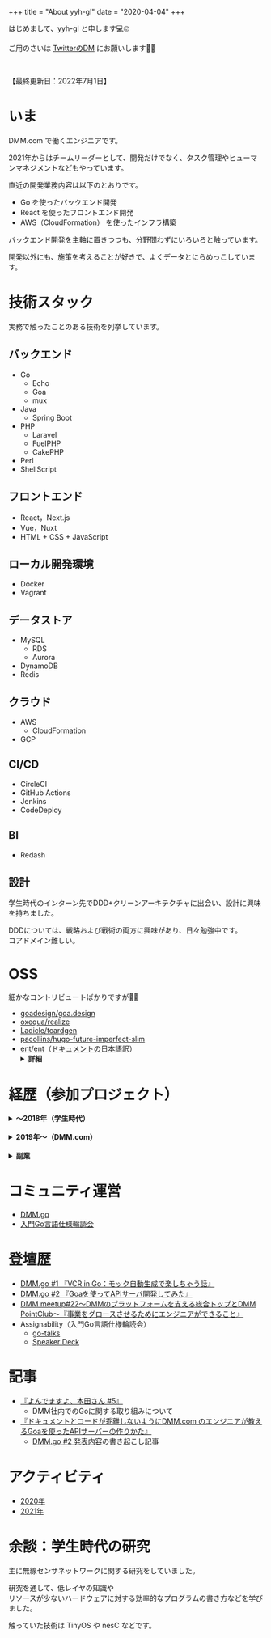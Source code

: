 +++
title = "About yyh-gl"
date = "2020-04-04"
+++

はじめまして、yyh-gl と申します💻🤓

ご用のさいは [TwitterのDM](https://twitter.com/yyh_gl) にお願いします🙇‍♂️

<br>

【最終更新日：2022年7月1日】


# いま

DMM.com で働くエンジニアです。

2021年からはチームリーダーとして、開発だけでなく、タスク管理やヒューマンマネジメントなどもやっています。

直近の開発業務内容は以下のとおりです。

- Go を使ったバックエンド開発
- React を使ったフロントエンド開発
- AWS（CloudFormation） を使ったインフラ構築

バックエンド開発を主軸に置きつつも、分野問わずにいろいろと触っています。

開発以外にも、施策を考えることが好きで、よくデータとにらめっこしています。


# 技術スタック

実務で触ったことのある技術を列挙しています。


## バックエンド

- Go
  - Echo
  - Goa
  - mux
- Java
  - Spring Boot
- PHP
  - Laravel
  - FuelPHP
  - CakePHP
- Perl
- ShellScript


## フロントエンド

- React，Next.js
- Vue，Nuxt
- HTML + CSS + JavaScript


## ローカル開発環境

- Docker
- Vagrant


## データストア

- MySQL
  - RDS
  - Aurora
- DynamoDB
- Redis


## クラウド

- AWS
  - CloudFormation
- GCP


## CI/CD

- CircleCI
- GitHub Actions
- Jenkins
- CodeDeploy

## BI

- Redash


## 設計

学生時代のインターン先でDDD+クリーンアーキテクチャに出会い、設計に興味を持ちました。

DDDについては、戦略および戦術の両方に興味があり、日々勉強中です。<br>
コアドメイン難しい。


# OSS

細かなコントリビュートばかりですが🙋‍♂️

- [goadesign/goa.design](https://github.com/goadesign/goa.design/graphs/contributors)
- [oxequa/realize](https://github.com/oxequa/realize/graphs/contributors)
- [Ladicle/tcardgen](https://github.com/Ladicle/tcardgen/graphs/contributors)
- [pacollins/hugo-future-imperfect-slim](https://github.com/pacollins/hugo-future-imperfect-slim/graphs/contributors)
- [ent/ent](https://github.com/ent/ent)（[ドキュメントの日本語訳](https://crowdin.com/project/ent/ja#)）
  <details><summary><b>詳細</b></summary><div>
    <blockquote class="twitter-tweet"><p lang="en" dir="ltr">A big shoutout to the awesome people who are helping us translate ent documentation to Chinese and Japanese. Thanks a lot for your contributions! <a href="https://twitter.com/mattn_jp?ref_src=twsrc%5Etfw">@mattn_jp</a> <a href="https://twitter.com/uta_mory?ref_src=twsrc%5Etfw">@uta_mory</a> <a href="https://twitter.com/mengyx1?ref_src=twsrc%5Etfw">@mengyx1</a> <a href="https://twitter.com/re_yuzuy?ref_src=twsrc%5Etfw">@re_yuzuy</a> <a href="https://twitter.com/yyh_gl?ref_src=twsrc%5Etfw">@yyh_gl</a> <a href="https://twitter.com/CreatorQsF?ref_src=twsrc%5Etfw">@CreatorQsF</a> <a href="https://t.co/rxPWLXzMG9">pic.twitter.com/rxPWLXzMG9</a></p>&mdash; ent (@entgo_io) <a href="https://twitter.com/entgo_io/status/1379443233835606020?ref_src=twsrc%5Etfw">April 6, 2021</a></blockquote> <script async src="https://platform.twitter.com/widgets.js" charset="utf-8"></script>
  </details>


# 経歴（参加プロジェクト）

<details><summary><b>〜2018年（学生時代）</b></summary><div>

アルバイトでの開発です。


## ・スマホゲームの開発/運用：2018年3月〜2019年3月

- ロール：エンジニア（バックエンド）
- 技術：PHP（CakePHP，Laravel）


## ・ECサイトの開発/運用：2018年9月〜2019年10月

- ロール：エンジニア（バックエンド）
- 技術：PHP（FuelPHP，Laravel）


## ・ECサイトの新規開発/運用：2018年1月〜2019年3月

- ロール：エンジニア（バックエンド）
- 技術：Java（SpringBoot）

</div></details>

<br>

<details><summary><b>2019年〜（DMM.com）</b></summary><div>

DMM.comに入社しました。


## ・レビュー基盤のリプレイス/運用：2019年7月〜2021年2月

- ロール：エンジニア（バックエンド，フロントエンド，インフラ）
- 言語：Go（Echo），JavaScript（React）
- インフラ：AWS
- IaC：CloudFormation

DMMのサービス全般で使用される商品レビュー基盤システム（PHP）のリプレイスおよび運用をしていました。

## ・DMMポイントクラブの新規開発/運用：2020年1月〜現在

- ロール：
  - Webチームのチームリーダ兼エンジニア（プレイングマネージャ）
- 言語：Go（Goa），JavaScript（React，TypeScript）
- インフラ：AWS，GCP
- IaC：CloudFormation

DMMポイントを管理・運用するためのサービスであるDMMポイントクラブの新規開発および運用をしています。

APIサーバおよびWebフロントの開発を担当しているWebチームにおいてチームリーダ兼エンジニアとして、
プロジェクト管理およびヒューマンマネジメントをしながら、開発業務に従事しています。

本プロジェクトでは各エンジニアが開発だけでなく、施策検討やデザインといった業務にも積極的に参加しています。<br>
僕も開発だけでなく、施策検討→実装→データ計測→学習→次の施策検討というループを回しています。

上記のようなチーム環境もあり、本プロジェクトでは事業を成長させるために技術を活用する力が大きく成長したと考えています。

## ・通知配信基盤の新規開発/運用：2020年11月〜2021年3月

- ロール：エンジニア（バックエンド、フロントエンド、インフラ）
- 言語：Go（Echo），JavaScript（React）
- インフラ：AWS
- IaC：CloudFormation

約3500万人いるDMM会員に向けて、DMMに関する様々なお知らせを配信する基盤システムの新規開発および運用。

</div></details>

<br>

<details><summary><b>副業</b></summary><div>

## ・AWSエンジニア採用サービスの開発：2021年3月〜現在

- ロール：エンジニア（バックエンド、フロントエンド）
- 言語：Go，JavaScript（Nuxt，TypeScript）

APIサーバおよびWebフロントの開発に参加

## ・宅配型トランクルームサービスの開発：2021年4月〜2021年5月

- ロール：アドバイザー/エンジニア（バックエンド）
- 言語：Go

メインはアドバイザーとして技術面の支援をしつつ、たまに開発作業にも参加

## ・アドバイザーとして技術面での業務支援：2021年7月〜現在

- ロール：アドバイザー
- 言語：Go

とある会社でアドバイザーとして技術面での業務支援

## ・経営管理クラウドサービスの開発：2021年9月〜2021年12月

- ロール：エンジニア（バックエンド）
- 言語：Kotlin，JavaScript（Next.js，TypeScript）

転職検討時に体験入社させてもらい、APIサーバおよびWebフロントの開発に参加

</div></details>


# コミュニティ運営

- [DMM.go](https://dmm.connpass.com/event/157222/)
- [入門Go言語仕様輪読会](https://gospecreading.connpass.com/event/202388/)


# 登壇歴

- [DMM.go #1 『VCR in Go：モック自動生成で楽しちゃう話』](https://speakerdeck.com/yyh_gl/vcr-in-go-motukuzi-dong-sheng-cheng-dele-sitiyauhua)
- [DMM.go #2 『Goaを使ってAPIサーバ開発してみた』](https://speakerdeck.com/yyh_gl/develop-api-server-by-goa)
- [DMM meetup#22〜DMMのプラットフォームを支える総合トップとDMM PointClub〜『事業をグロースさせるためにエンジニアができること』](https://speakerdeck.com/yyh_gl/what-engineers-can-do-to-grow-a-business)
- Assignability（入門Go言語仕様輪読会）
  - [go-talks](https://go-talks.appspot.com/github.com/yyh-gl/slide-decks/210318_gospecreading_assignability.slide)
  - [Speaker Deck](https://speakerdeck.com/yyh_gl/go-language-specification-assignability)


# 記事

- [『よんでますよ、本田さん #5』](https://inside.dmm.com/entry/2020/03/23/yondemasu05)
  - DMM社内でのGoに関する取り組みについて
- [『ドキュメントとコードが乖離しないようにDMM.com のエンジニアが教えるGoaを使ったAPIサーバーの作りかた』](https://logmi.jp/tech/articles/323091)
  - [DMM.go #2 発表内容](https://speakerdeck.com/yyh_gl/develop-api-server-by-goa)の書き起こし記事
  

# アクティビティ

- [2020年](https://tech.yyh-gl.dev/blog/activity-2020)
- [2021年](https://tech.yyh-gl.dev/blog/activity-2021)


# 余談：学生時代の研究

主に無線センサネットワークに関する研究をしていました。

研究を通して、低レイヤの知識や <br>
リソースが少ないハードウェアに対する効率的なプログラムの書き方などを学びました。

触っていた技術は TinyOS や nesC などです。

